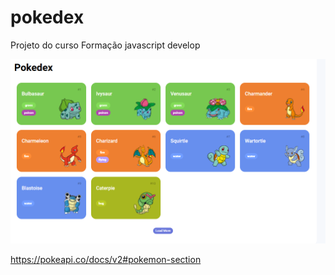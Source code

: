 # pokedex
 Projeto do curso Formação javascript develop
 
![assets\images\pokedex.png](assets\images\pokedex.png)

https://pokeapi.co/docs/v2#pokemon-section